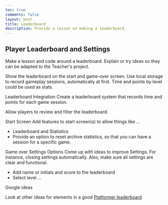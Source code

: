 ```yaml
---
toc: true
comments: false
layout: post
title: Leaderboard
description: Provide a lesson on making a leaderboard.
---
```


## Player Leaderboard and Settings
Make a lesson and code around a leaderboard.  Explain or try ideas so they can be adapted to the Teacher's project. 

Show the leaderboard on the start and game-over screen. Use local storage to record gameplay sessions, automatically at first. Time and points by level could be used as stats.

Leaderboard Integration
Create a leaderboard system that records time and points for each game session.

Allow players to review and filter the leaderboard.

Start Screen
Add features to start screen(s) to allow things like …
- Leaderboard and Statistics
- Provide an option to reset archive statistics, so that you can have a session for a specific game.

Game over Settings Options
Come up with ideas to improve Settings.  For instance, closing settings automatically.  Also, make sure all settings are clear and functional.
- Add name or initials and score to the leaderboard
- Select level
...

Google ideas

Look at other ideas for elements in a good [Platformer leaderboard](https://www.google.com/search?q=platformer+leaderboard&oq=platformer+leaderboard&gs_lcrp=EgZjaHJvbWUyBggAEEUYOTIHCAEQIRigATIHCAIQIRigAdIBCDY2MDZqMGo3qAIAsAIA&sourceid=chrome&ie=UTF-8)
